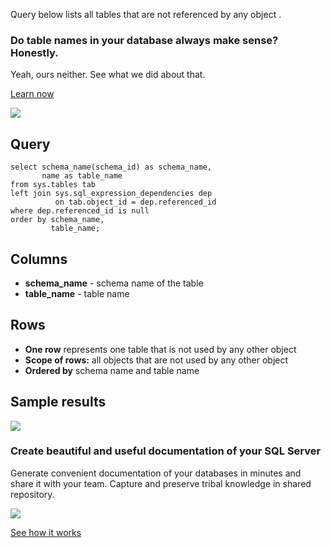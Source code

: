 Query below lists all tables that are not referenced by any object .

### Do table names in your database always make sense? Honestly.

Yeah, ours neither. See what we did about that.

[Learn now](https://dataedo.com/blog/confused-when-trying-to-work-with-databases?cta=kb-query-table-names)

[![](https://dataedo.com/asset/img/markdown/docs/test-article/edca6a29318bb7640068f5c69a5af4ba.png#center)](https://dataedo.com/blog/confused-when-trying-to-work-with-databases?cta=kb-query-table-names)

## Query

```
select schema_name(schema_id) as schema_name,
       name as table_name
from sys.tables tab
left join sys.sql_expression_dependencies dep
          on tab.object_id = dep.referenced_id
where dep.referenced_id is null
order by schema_name,
         table_name;
```

## Columns

-   **schema\_name** - schema name of the table
-   **table\_name** - table name

## Rows

-   **One row** represents one table that is not used by any other object
-   **Scope of rows:** all objects that are not used by any other object
-   **Ordered by** schema name and table name

## Sample results

![](https://dataedo.com/asset/img/kb/query/sql-server/not_referenced_tables_by_object.png)

### Create beautiful and useful documentation of your SQL Server

Generate convenient documentation of your databases in minutes and share it with your team. Capture and preserve tribal knowledge in shared repository.

[![](https://dataedo.com/asset/img/markdown/docs/test-article/30c11fa4b210f11740f56e85ca8bf9c6.gif)](https://demo.dataedo.com/)

[See how it works](https://demo.dataedo.com/)
